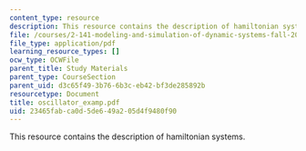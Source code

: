 ```yaml
---
content_type: resource
description: This resource contains the description of hamiltonian systems.
file: /courses/2-141-modeling-and-simulation-of-dynamic-systems-fall-2006/23465fabca0d5de649a205d4f9480f90_oscillator_examp.pdf
file_type: application/pdf
learning_resource_types: []
ocw_type: OCWFile
parent_title: Study Materials
parent_type: CourseSection
parent_uid: d3c65f49-3b76-6b3c-eb42-bf3de285892b
resourcetype: Document
title: oscillator_examp.pdf
uid: 23465fab-ca0d-5de6-49a2-05d4f9480f90
---
```

This resource contains the description of hamiltonian systems.

